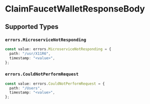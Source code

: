 # ClaimFaucetWalletResponseBody


## Supported Types

### `errors.MicroserviceNotResponding`

```typescript
const value: errors.MicroserviceNotResponding = {
  path: "/usr/X11R6",
  timestamp: "<value>",
};
```

### `errors.CouldNotPerformRequest`

```typescript
const value: errors.CouldNotPerformRequest = {
  path: "/Users",
  timestamp: "<value>",
};
```

